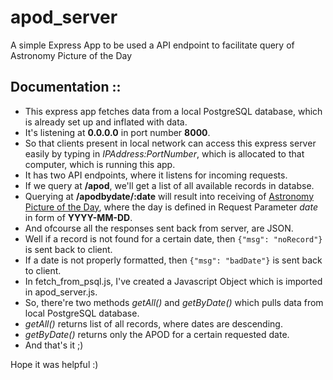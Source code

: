 # apod_server
A simple Express App to be used a API endpoint to facilitate query of Astronomy Picture of the Day

## Documentation ::
  
  - This express app fetches data from a local PostgreSQL database, which is already set up and inflated with data.
  - It's listening at **0.0.0.0** in port number **8000**.
  - So that clients present in local network can access this express server easily by typing in *IPAddress:PortNumber*, which is allocated to that computer, which is running this app.
  - It has two API endpoints, where it listens for incoming requests.
  - If we query at **/apod**, we'll get a list of all available records in databse.
  - Querying at **/apodbydate/:date** will result into receiving of [Astronomy Picture of the Day](https://apod.nasa.gov/apod/), where the day is defined in Request Parameter *date* in form of **YYYY-MM-DD**.
  - And ofcourse all the responses sent back from server, are JSON.
  - Well if a record is not found for a certain date, then ```{"msg": "noRecord"}``` is sent back to client.
  - If a date is not properly formatted, then ```{"msg": "badDate"}``` is sent back to client.
  - In fetch_from_psql.js, I've created a Javascript Object which is imported in apod_server.js.
  - So, there're two methods *getAll()* and *getByDate()* which pulls data from local PostgreSQL database.
  - *getAll()* returns list of all records, where dates are descending.
  - *getByDate()* returns only the APOD for a certain requested date.
  - And that's it ;)
  


Hope it was helpful :)

